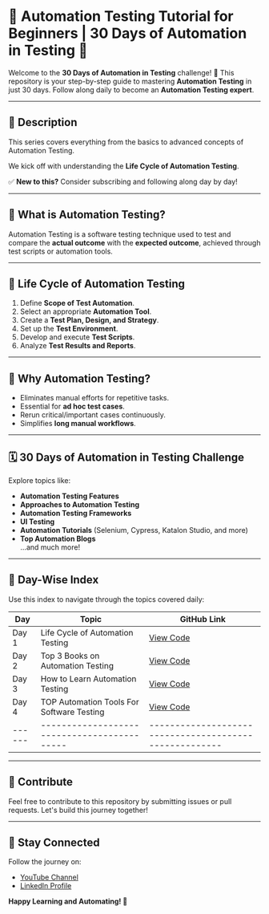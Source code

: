 # 🧪 Automation Testing Tutorial for Beginners | 30 Days of Automation in Testing 🚀

Welcome to the **30 Days of Automation in Testing** challenge! 🎉 This repository is your step-by-step guide to mastering **Automation Testing** in just 30 days. Follow along daily to become an **Automation Testing expert**.  

---

## 📖 **Description**

This series covers everything from the basics to advanced concepts of Automation Testing.  

We kick off with understanding the **Life Cycle of Automation Testing**.  

✅ **New to this?** Consider subscribing and following along day by day!

---

## 🚀 **What is Automation Testing?**

Automation Testing is a software testing technique used to test and compare the **actual outcome** with the **expected outcome**, achieved through test scripts or automation tools.

---

## 🚀 **Life Cycle of Automation Testing**

1. Define **Scope of Test Automation**.
2. Select an appropriate **Automation Tool**.
3. Create a **Test Plan, Design, and Strategy**.
4. Set up the **Test Environment**.
5. Develop and execute **Test Scripts**.
6. Analyze **Test Results and Reports**.

---

## 🚀 **Why Automation Testing?**

- Eliminates manual efforts for repetitive tasks.
- Essential for **ad hoc test cases**.
- Rerun critical/important cases continuously.
- Simplifies **long manual workflows**.

---

## 🗓️ **30 Days of Automation in Testing Challenge**

Explore topics like:
- **Automation Testing Features**
- **Approaches to Automation Testing**
- **Automation Testing Frameworks**
- **UI Testing**
- **Automation Tutorials** (Selenium, Cypress, Katalon Studio, and more)
- **Top Automation Blogs**  
…and much more!  

---

## 📑 **Day-Wise Index**  

Use this index to navigate through the topics covered daily:

| Day  | Topic                                     | GitHub Link                                          |
|------|-------------------------------------------|------------------------------------------------------|
| Day 1| Life Cycle of Automation Testing          | [View Code](#https://github.com/Rupayan20/Automation-Testing-Tutorial/blob/main/life-cycle-of-automation-testing.txt)                                       |
| Day 2| Top 3 Books on Automation Testing         | [View Code](#https://github.com/Rupayan20/Automation-Testing-Tutorial/blob/main/top-books-automation-testing.txt)                                       |
| Day 3| How to Learn Automation Testing           | [View Code](#https://github.com/Rupayan20/Automation-Testing-Tutorial/blob/main/way-to-learn-automation.txt)                                       |
| Day 4| TOP Automation Tools For Software Testing | [View Code](https://github.com/Rupayan20/Automation-Testing-Tutorial/blob/main/automation-tool.txt)                                       |
|------|-------------------------------------------|------------------------------------------------------|
---


## 🤝 **Contribute**

Feel free to contribute to this repository by submitting issues or pull requests. Let's build this journey together!  

---

## 🌟 **Stay Connected**

Follow the journey on:
- [YouTube Channel](#https://www.youtube.com/@Im_rupuu)
- [LinkedIn Profile](#https://www.linkedin.com/in/rupayan-dutta-064908195/)

**Happy Learning and Automating! 🚀**
